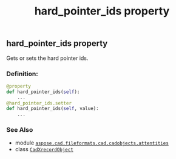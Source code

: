 ﻿---
title: hard_pointer_ids property
second_title: Aspose.CAD for Python via .NET API References
description: 
type: docs
weight: 240
url: /python-net/aspose.cad.fileformats.cad.cadobjects.attentities/cadxrecordobject/hard_pointer_ids/
is_root: false
---

## hard_pointer_ids property


Gets or sets the hard pointer ids.
### Definition:
```python
@property
def hard_pointer_ids(self):
    ...
@hard_pointer_ids.setter
def hard_pointer_ids(self, value):
    ...
```

### See Also
* module [`aspose.cad.fileformats.cad.cadobjects.attentities`](../../)
* class [`CadXrecordObject`](/cad/python-net/aspose.cad.fileformats.cad.cadobjects.attentities/cadxrecordobject)
